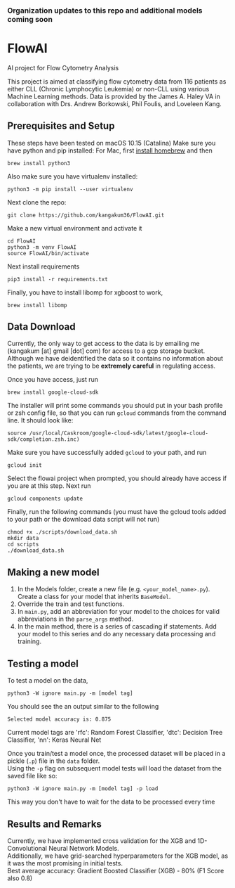 ### Organization updates to this repo and additional models coming soon

# FlowAI
AI project for Flow Cytometry Analysis </br>

This project is aimed at classifying flow cytometry data from 116 patients as either CLL (Chronic Lymphocytic Leukemia) or non-CLL using various Machine Learning methods.  Data is provided by the James A. Haley VA in collaboration with Drs. Andrew Borkowski, Phil Foulis, and Loveleen Kang.</br>

## Prerequisites and Setup
These steps have been tested on macOS 10.15 (Catalina)
Make sure you have python and pip installed: For Mac, first [install homebrew](https://brew.sh/) and then
```
brew install python3
```
Also make sure you have virtualenv installed: </br>
```
python3 -m pip install --user virtualenv
```

Next clone the repo:</br>
```
git clone https://github.com/kangakum36/FlowAI.git
```
Make a new virtual environment and activate it
```
cd FlowAI
python3 -m venv FlowAI
source FlowAI/bin/activate
```
Next install requirements</br>
```
pip3 install -r requirements.txt
```
Finally, you have to install libomp for xgboost to work, 
```
brew install libomp
```


## Data Download
Currently, the only way to get access to the data is by emailing me (kangakum [at] gmail [dot] com) for access to a gcp storage bucket.  Although we have deidentified the data so it contains no information about the patients, we are trying to be **extremely careful** in regulating access. </br>

Once you have access, just run
```
brew install google-cloud-sdk
```
The installer will print some commands you should put in your bash profile or zsh config file, so that you can run ```gcloud``` commands from the command line.  It should look like: 
```
source /usr/local/Caskroom/google-cloud-sdk/latest/google-cloud-sdk/completion.zsh.inc)
```
Make sure you have successfully added ```gcloud``` to your path, and run
```
gcloud init
```
Select the flowai project when prompted, you should already have access if you are at this step.
Next run
```
gcloud components update
```
Finally, run the following commands (you must have the gcloud tools added to your path or the download data script will not run) </br>
```
chmod +x ./scripts/download_data.sh
mkdir data
cd scripts
./download_data.sh
```
## Making a new model
1. In the Models folder, create a new file (e.g. `<your_model_name>.py`).  Create a class for your model that inherits `BaseModel`.
2. Override the train and test functions.</br>
3. In `main.py`, add an abbreviation for your model to the choices for valid abbreviations in the `parse_args` method.</br>
4. In the main method, there is a series of cascading if statements.  Add your model to this series and do any necessary data processing and training.

## Testing a model
To test a model on the data, </br>
```
python3 -W ignore main.py -m [model tag]
```
You should see the an output similar to the following
```
Selected model accuracy is: 0.875
```

Current model tags are 'rfc': Random Forest Classifier, 'dtc': Decision Tree Classifier, 'nn': Keras Neural Net

Once you train/test a model once, the processed dataset will be placed in a pickle (`.p`) file in the `data` folder. </br>
Using the `-p` flag on subsequent model tests will load the dataset from the saved file like so:</br>
```
python3 -W ignore main.py -m [model tag] -p load
```
This way you don't have to wait for the data to be processed every time </br>

## Results and Remarks
Currently, we have implemented cross validation for the XGB and 1D-Convolutional Neural Network Models. </br>
Additionally, we have grid-searched hyperparameters for the XGB model, as it was the most promising in initial tests. </br>
Best average accuracy: Gradient Boosted Classifier (XGB) - 80% (F1 Score also 0.8)
